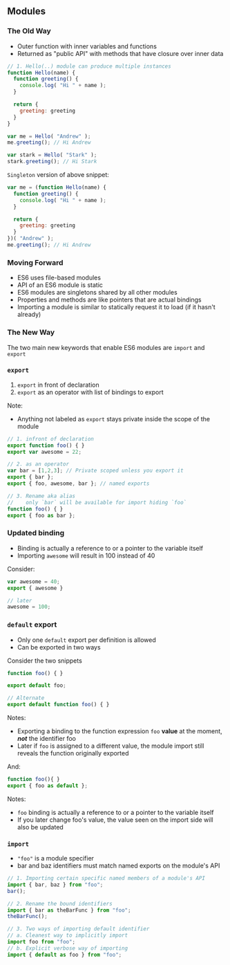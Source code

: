 ## Modules

### The Old Way
- Outer function with inner variables and functions
- Returned as "public API" with methods that have closure over inner data

```js
// 1. Hello(..) module can produce multiple instances
function Hello(name) {
  function greeting() {
    console.log( "Hi " + name );
  }

  return {
    greeting: greeting
  }
}

var me = Hello( "Andrew" );
me.greeting(); // Hi Andrew

var stark = Hello( "Stark" );
stark.greeting(); // Hi Stark
```

`Singleton` version of above snippet:
```js
var me = (function Hello(name) {
  function greeting() {
    console.log( "Hi " + name );
  }

  return {
    greeting: greeting
  }
})( "Andrew" );
me.greeting(); // Hi Andrew
```

### Moving Forward
- ES6 uses file-based modules
- API of an ES6 module is static
- ES6 modules are singletons shared by all other modules
- Properties and methods are like pointers that are actual bindings
- Importing a module is similar to statically request it to load (if it hasn't already)

### The New Way
The two main new keywords that enable ES6 modules are `import` and `export`

### `export`
1. `export` in front of declaration
2. `export` as an operator with list of bindings to export

Note:
- Anything not labeled as `export` stays private inside the scope of the module

```js
// 1. infront of declaration
export function foo() { }
export var awesome = 22;

// 2. as an operator
var bar = [1,2,3]; // Private scoped unless you export it
export { bar };
export { foo, awesome, bar }; // named exports

// 3. Rename aka alias
//    only `bar` will be available for import hiding `foo`
function foo() { }
export { foo as bar };
```

### Updated binding
- Binding is actually a reference to or a pointer to the variable itself
- Importing `awesome` will result in 100 instead of 40

Consider:
```js
var awesome = 40;
export { awesome }

// later
awesome = 100;
```

### `default` export
- Only one `default` export per definition is allowed
- Can be exported in two ways

Consider the two snippets
```js
function foo() { }

export default foo;

// Alternate
export default function foo() { }
```
Notes:
- Exporting a binding to the function expression `foo` **value** at the moment, ***not*** the identifier foo
- Later if `foo` is assigned to a different value, the module import still reveals the function originally exported

And:
```js
function foo(){ }
export { foo as default };
```
Notes:
- `foo` binding is actually a reference to or a pointer to the variable itself
- If you later change foo's value, the value seen on the import side will also be updated

### `import`
- `"foo"` is a module specifier
- bar and baz identifiers must match named exports on the module's API

```js
// 1. Importing certain specific named members of a module's API
import { bar, baz } from "foo";
bar();

// 2. Rename the bound identifiers
import { bar as theBarFunc } from "foo";
theBarFunc();

// 3. Two ways of importing default identifier
// a. Cleanest way to implicitly import
import foo from "foo";
// b. Explicit verbose way of importing
import { default as foo } from "foo";
```

